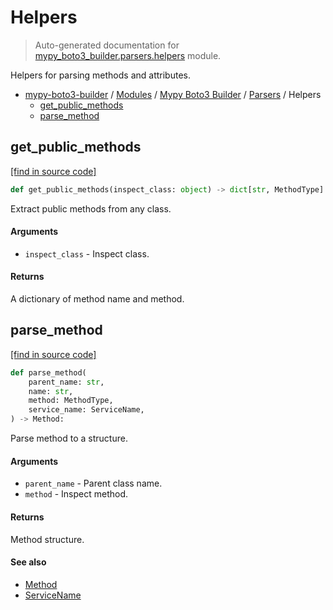 # Helpers

> Auto-generated documentation for [mypy_boto3_builder.parsers.helpers](https://github.com/youtype/mypy_boto3_builder/blob/main/mypy_boto3_builder/parsers/helpers.py) module.

Helpers for parsing methods and attributes.

- [mypy-boto3-builder](../../README.md#mypy_boto3_builder) / [Modules](../../MODULES.md#mypy-boto3-builder-modules) / [Mypy Boto3 Builder](../index.md#mypy-boto3-builder) / [Parsers](index.md#parsers) / Helpers
    - [get_public_methods](#get_public_methods)
    - [parse_method](#parse_method)

## get_public_methods

[[find in source code]](https://github.com/youtype/mypy_boto3_builder/blob/main/mypy_boto3_builder/parsers/helpers.py#L18)

```python
def get_public_methods(inspect_class: object) -> dict[str, MethodType]:
```

Extract public methods from any class.

#### Arguments

- `inspect_class` - Inspect class.

#### Returns

A dictionary of method name and method.

## parse_method

[[find in source code]](https://github.com/youtype/mypy_boto3_builder/blob/main/mypy_boto3_builder/parsers/helpers.py#L42)

```python
def parse_method(
    parent_name: str,
    name: str,
    method: MethodType,
    service_name: ServiceName,
) -> Method:
```

Parse method to a structure.

#### Arguments

- `parent_name` - Parent class name.
- `method` - Inspect method.

#### Returns

Method structure.

#### See also

- [Method](../structures/method.md#method)
- [ServiceName](../service_name.md#servicename)

